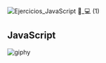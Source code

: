 ![Ejercicios_JavaScript 👨_💻 (1)](https://github.com/PckProgramador/ejerciciosJavaScript/assets/119043644/41a415c6-ccaf-4fe0-8e32-2de24d9cd230)


## JavaScript
![giphy](https://github.com/PckProgramador/ejerciciosJavaScript/assets/119043644/c54166b0-4961-4dd5-95d3-6d62d5949b8d)

